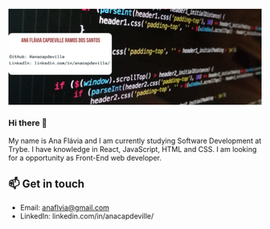 ![Ana Flávia image](https://github.com/anacapdeville/anacapdeville/blob/main/Image/readme.png?raw=true)

### Hi there 👋

My name is Ana Flávia and I am currently studying Software Development at Trybe. I have knowledge in React, JavaScript, HTML and CSS. I am looking for a opportunity as Front-End web developer.

## 📫 Get in touch
- Email: anaflvia@gmail.com
- LinkedIn: linkedin.com/in/anacapdeville/

<!--
**anacapdeville/anacapdeville** is a ✨ _special_ ✨ repository because its `README.md` (this file) appears on your GitHub profile.

Here are some ideas to get you started:

- 🔭 I’m currently working on ...
- 🌱 I’m currently learning ...
- 👯 I’m looking to collaborate on ...
- 🤔 I’m looking for help with ...
- 💬 Ask me about ...
- 📫 How to reach me: ...
- 😄 Pronouns: ...
- ⚡ Fun fact: ...
-->
